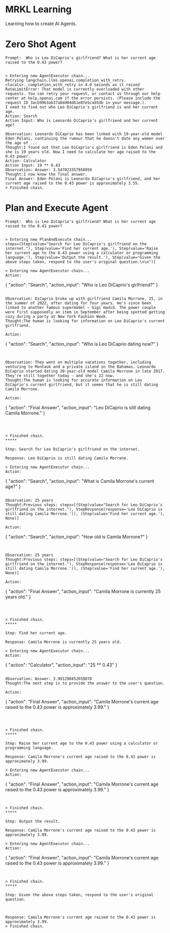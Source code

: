 # MRKL Learning 
Learning how to create AI Agents.

# Zero Shot Agent
```
Prompt:  Who is Leo DiCaprio's girlfriend? What is her current age raised to the 0.43 power?


> Entering new AgentExecutor chain...
Retrying langchain.llms.openai.completion_with_retry.<locals>._completion_with_retry in 4.0 seconds as it raised RateLimitError: That model is currently overloaded with other requests. You can retry your request, or contact us through our help center at help.openai.com if the error persists. (Please include the request ID 3acb99b3ab37a8dd04d61e8fe5cab5db in your message.).
I need to find out who Leo DiCaprio's girlfriend is and her current age.
Action: Search
Action Input: Who is Leonardo DiCaprio's girlfriend and her current age?

Observation: Leonardo DiCaprio has been linked with 19-year-old model Eden Polani, continuing the rumour that he doesn't date any women over the age of ...
Thought:I found out that Leo DiCaprio's girlfriend is Eden Polani and she is 19 years old. Now I need to calculate her age raised to the 0.43 power.
Action: Calculator
Action Input: 19 ** 0.43
Observation: Answer: 3.547023357958959
Thought:I now know the final answer.
Final Answer: Eden Polani is Leonardo DiCaprio's girlfriend, and her current age raised to the 0.43 power is approximately 3.55.
> Finished chain.
```


# Plan and Execute Agent
```
Prompt:  Who is Leo DiCaprio's girlfriend? What is her current age raised to the 0.43 power?


> Entering new PlanAndExecute chain...
steps=[Step(value="Search for Leo DiCaprio's girlfriend on the internet."), Step(value='Find her current age.'), Step(value='Raise her current age to the 0.43 power using a calculator or programming language.'), Step(value='Output the result.'), Step(value="Given the above steps taken, respond to the user's original question.\n\n")]

> Entering new AgentExecutor chain...
Action:
```
{
  "action": "Search",
  "action_input": "Who is Leo DiCaprio's girlfriend?"
}
```

Observation: DiCaprio broke up with girlfriend Camila Morrone, 25, in the summer of 2022, after dating for four years. He's since been linked to another famous supermodel – Gigi Hadid. The power couple were first supposedly an item in September after being spotted getting cozy during a party at New York Fashion Week.
Thought:The human is looking for information on Leo DiCaprio's current girlfriend.

Action:
```
{
  "action": "Search",
  "action_input": "Who is Leo DiCaprio dating now?"
}
```


Observation: They went on multiple vacations together, including venturing to Montauk and a private island in the Bahamas. Leonardo DiCaprio started dating 20-year-old model Camila Morrone in late 2017. They're still together today - and she's 22 now.
Thought:The human is looking for accurate information on Leo DiCaprio's current girlfriend, but it seems that he is still dating Camila Morrone.

Action:
```
{
  "action": "Final Answer",
  "action_input": "Leo DiCaprio is still dating Camila Morrone."
}
```



> Finished chain.
*****

Step: Search for Leo DiCaprio's girlfriend on the internet.

Response: Leo DiCaprio is still dating Camila Morrone.

> Entering new AgentExecutor chain...
Action:
```
{
  "action": "Search",
  "action_input": "What is Camila Morrone's current age?"
}
```

Observation: 25 years
Thought:Previous steps: steps=[(Step(value="Search for Leo DiCaprio's girlfriend on the internet."), StepResponse(response='Leo DiCaprio is still dating Camila Morrone.')), (Step(value='Find her current age.'), None)]

Action:
```
{
  "action": "Search",
  "action_input": "How old is Camila Morrone?"
}
```


Observation: 25 years
Thought:Previous steps: steps=[(Step(value="Search for Leo DiCaprio's girlfriend on the internet."), StepResponse(response='Leo DiCaprio is still dating Camila Morrone.')), (Step(value='Find her current age.'), None)]

Action:
```
{
  "action": "Final Answer",
  "action_input": "Camila Morrone is currently 25 years old."
}
```



> Finished chain.
*****

Step: Find her current age.

Response: Camila Morrone is currently 25 years old.

> Entering new AgentExecutor chain...
Action:
```
{
  "action": "Calculator",
  "action_input": "25 ** 0.43"
}
```

Observation: Answer: 3.991298452658078
Thought:The next step is to provide the answer to the user's question.

Action:
```
{
  "action": "Final Answer",
  "action_input": "Camila Morrone's current age raised to the 0.43 power is approximately 3.99."
}
```



> Finished chain.
*****

Step: Raise her current age to the 0.43 power using a calculator or programming language.

Response: Camila Morrone's current age raised to the 0.43 power is approximately 3.99.

> Entering new AgentExecutor chain...
Action:
```
{
  "action": "Final Answer",
  "action_input": "Camila Morrone's current age raised to the 0.43 power is approximately 3.99."
}
```


> Finished chain.
*****

Step: Output the result.

Response: Camila Morrone's current age raised to the 0.43 power is approximately 3.99.

> Entering new AgentExecutor chain...
Action:
```
{
  "action": "Final Answer",
  "action_input": "Camila Morrone's current age raised to the 0.43 power is approximately 3.99."
}
```


> Finished chain.
*****

Step: Given the above steps taken, respond to the user's original question.



Response: Camila Morrone's current age raised to the 0.43 power is approximately 3.99.
> Finished chain.
```